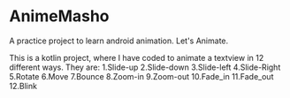 # AnimeMasho
A practice project to learn android animation. Let's Animate.

This is a kotlin project, where I have coded to animate a textview in 12 different ways. They are:
1.Slide-up
2.Slide-down
3.Slide-left
4.Slide-Right
5.Rotate
6.Move
7.Bounce
8.Zoom-in
9.Zoom-out
10.Fade_in
11.Fade_out
12.Blink
